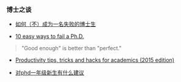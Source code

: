 ### 博士之谈
* [如何（不）成为一名失败的博士生](
https://www.douban.com/note/727040817/)

* [10 easy ways to fail a Ph.D.](http://matt.might.net/articles/ways-to-fail-a-phd/)
> "Good enough" is better than "perfect."

* [Productivity tips, tricks and hacks for academics (2015 edition)](http://matt.might.net/articles/productivity-tips-hints-hacks-tricks-for-grad-students-academics/)


* [对phd一年级新生有什么建议](https://www.aorqu.com/%E5%B0%8D-phd-%E4%B8%80%E5%B9%B4%E7%B4%9A%E6%96%B0%E7%94%9F%E6%9C%89%E4%BB%80%E9%BA%BC%E5%BB%BA%E8%AD%B0%EF%BC%9F/zh-sg/)

